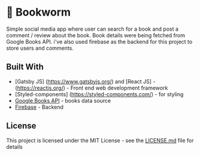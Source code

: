 # 📕 Bookworm

Simple social media app where user can search for a book and post a comment / review about the book. Book details were being fetched from Google Books API. i've also used firebase as the backend for this project to store users and comments.

## Built With

* [Gatsby JS] (https://www.gatsbyjs.org/) and [React JS] - (https://reactjs.org/) - Front end web development framework
* [Styled-components] (https://styled-components.com/) - for styling
* [Google Books API](https://developers.google.com/books) - books data source
* [Firebase](https://firebase.google.com/) - Backend

## License

This project is licensed under the MIT License - see the [LICENSE.md](LICENSE.md) file for details

